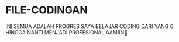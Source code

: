 # FILE-CODINGAN
INI SEMUA ADALAH PROGRES SAYA BELAJAR CODING DARI YANG 0 HINGGA NANTI MENJADI PROFESIONAL AAMIIN🙏
